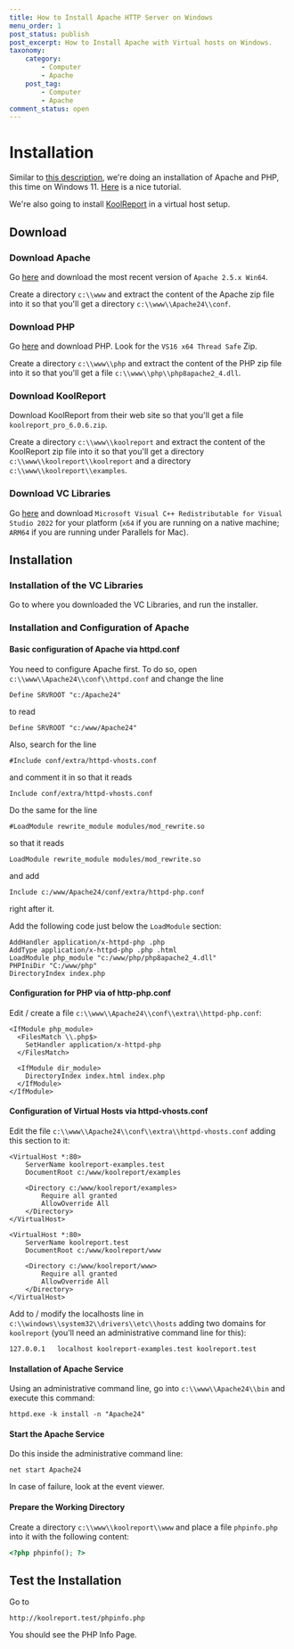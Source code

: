 ```yaml
---
title: How to Install Apache HTTP Server on Windows
menu_order: 1
post_status: publish
post_excerpt: How to Install Apache with Virtual hosts on Windows.
taxonomy:
    category:
        - Computer
        - Apache
    post_tag:
        - Computer
        - Apache
comment_status: open
---
```


# Installation

Similar to [this description](https://www.mnott.de/how-to-install-apache-http-server-using-homebrew-on-macos/), we're doing an installation of Apache and PHP, this time on Windows 11. [Here](https://www.youtube.com/watch?v=3EAj9tsXLFU) is a nice tutorial. 

We're also going to install [KoolReport](https://koolreport.com/) in a virtual host setup.

## Download

### Download Apache

Go [here](https://www.apachelounge.com/download) and download the most recent version of `Apache 2.5.x Win64`.

Create a directory `c:\\www` and extract the content of the Apache zip file into it so that you'll get a directory `c:\\www\\Apache24\\conf`.
 
### Download PHP

Go [here](windows.php.net/download#php-8.1) and download PHP. Look for the `VS16 x64 Thread Safe` Zip. 

Create a directory `c:\\www\\php` and extract the content of the PHP zip file into it so that you'll get a file `c:\\www\\php\\php8apache2_4.dll`.


### Download KoolReport

Download KoolReport from their web site so that you'll get a file `koolreport_pro_6.0.6.zip`.

Create a directory `c:\\www\\koolreport` and extract the content of the KoolReport zip file into it so that you'll get a directory `c:\\www\\koolreport\\koolreport` and a directory `c:\\www\\koolreport\\examples`.


### Download VC Libraries

Go [here](visualstudio.microsoft.com/downloads/#microsoft-visual-c-redistributable-for-visual-studio-2019) and download `Microsoft Visual C++ Redistributable for Visual Studio 2022` for your platform (`x64` if you are running on a native machine; `ARM64` if you are running under Parallels for Mac).

## Installation

### Installation of the VC Libraries

Go to where you downloaded the VC Libraries, and run the installer.

### Installation and Configuration of Apache

#### Basic configuration of Apache via httpd.conf

You need to configure Apache first. To do so, open `c:\\www\\Apache24\\conf\\httpd.conf` and change the line

```
Define SRVROOT "c:/Apache24"
```

to read

```
Define SRVROOT "c:/www/Apache24"
```

Also, search for the line

```
#Include conf/extra/httpd-vhosts.conf
```

and comment it in so that it reads

```
Include conf/extra/httpd-vhosts.conf
```

Do the same for the line

```
#LoadModule rewrite_module modules/mod_rewrite.so
```

so that it reads

```
LoadModule rewrite_module modules/mod_rewrite.so
```

and add

```
Include c:/www/Apache24/conf/extra/httpd-php.conf
```

right after it.

Add the following code just below the `LoadModule` section:

```
AddHandler application/x-httpd-php .php
AddType application/x-httpd-php .php .html
LoadModule php_module "c:/www/php/php8apache2_4.dll"
PHPIniDir "C:/www/php"
DirectoryIndex index.php
```


#### Configuration for PHP via of http-php.conf

Edit / create a file `c:\\www\\Apache24\\conf\\extra\\httpd-php.conf`:

```
<IfModule php_module>
  <FilesMatch \\.php$>
    SetHandler application/x-httpd-php
  </FilesMatch>

  <IfModule dir_module>
    DirectoryIndex index.html index.php
  </IfModule>
</IfModule>
```


#### Configuration of Virtual Hosts via httpd-vhosts.conf

Edit the file `c:\\www\\Apache24\\conf\\extra\\httpd-vhosts.conf` adding this section to it:

```
<VirtualHost *:80>
    ServerName koolreport-examples.test
    DocumentRoot c:/www/koolreport/examples

    <Directory c:/www/koolreport/examples>
        Require all granted
        AllowOverride All
    </Directory>
</VirtualHost>

<VirtualHost *:80>
    ServerName koolreport.test
    DocumentRoot c:/www/koolreport/www

    <Directory c:/www/koolreport/www>
        Require all granted
        AllowOverride All
    </Directory>
</VirtualHost>
```


Add to / modify the localhosts line in `c:\\windows\\system32\\drivers\\etc\\hosts` adding two domains for `koolreport` (you'll need an administrative command line for this):

```
127.0.0.1 	localhost koolreport-examples.test koolreport.test
```


#### Installation of Apache Service

Using an administrative command line, go into `c:\\www\\Apache24\\bin` and execute this command:

```
httpd.exe -k install -n "Apache24"
```

#### Start the Apache Service

Do this inside the administrative command line:

```
net start Apache24
```

In case of failure, look at the event viewer.



#### Prepare the Working Directory

Create a directory `c:\\www\\koolreport\\www` and place a file `phpinfo.php` into it with the following content:

```php
<?php phpinfo(); ?>
```


## Test the Installation

Go to

```
http://koolreport.test/phpinfo.php
```

You should see the PHP Info Page.

